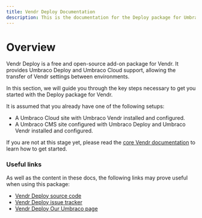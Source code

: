 ```yaml
---
title: Vendr Deploy Documentation
description: This is the documentation for the Deploy package for Umbraco Vendr.
---
```


# Overview

Vendr Deploy is a free and open-source add-on package for Vendr. It provides Umbraco Deploy and Umbraco Cloud support, allowing the transfer of Vendr settings between environments.

In this section, we will guide you through the key steps necessary to get you started with the Deploy package for Vendr.

It is assumed that you already have one of the following setups:

* A Umbraco Cloud site with Umbraco Vendr installed and configured.
* A Umbraco CMS site configured with Umbraco Deploy and Umbraco Vendr installed and configured.

If you are not at this stage yet, please read the [core Vendr documentation](../../../../core/) to learn how to get started.

### Useful links

As well as the content in these docs, the following links may prove useful when using this package:

* [Vendr Deploy source code](https://github.com/vendrhub/vendr-deploy)
* [Vendr Deploy issue tracker](https://github.com/vendrhub/vendr-deploy/issues)
* [Vendr Deploy Our Umbraco page](https://our.umbraco.com/packages/backoffice-extensions/vendr-deploy/)

